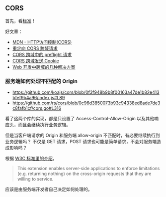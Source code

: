 ## CORS

首先，看[标准](https://www.w3.org/TR/cors)！

好文章：

- [MDN - HTTP访问控制(CORS)](https://developer.mozilla.org/zh-CN/docs/Web/HTTP/Access_control_CORS)
- [重定向 CORS 跨域请求](https://web.archive.org/web/20171023011532/http://harttle.com/2016/12/30/cors-redirect.html)
- [CORS 跨域中的 preflight 请求](https://web.archive.org/web/20171116234855/http://harttle.com/2016/12/30/cors-preflight.html)
- [CORS 跨域发送 Cookie](https://web.archive.org/web/20180326140902/http://harttle.land/2016/12/28/cors-with-cookie.html)
- [Web 开发中跨域的几种解决方案](https://web.archive.org/web/20171226142607/http://harttle.land/2015/10/10/cross-origin.html)

### 服务端如何处理不匹配的 Origin

- https://github.com/koajs/cors/blob/0f3f948b9b8f00163a47de1b82e413bfef9b4a96/index.js#L89
- https://github.com/rs/cors/blob/0c96d3850073b93c94338ed8ade7de3c8fafb1cf/cors.go#L316

看了这两个库的实现，都是只设置了 Access-Control-Allow-Origin 以及其他响应头，而且会继续执行业务逻辑。

但是当客户端请求的 Origin 和服务端 allow-origin 不匹配时，有必要继续执行到业务逻辑吗？
不仅是 GET 请求，POST 请求也可能是简单请求，不会对服务端造成影响吗？

根据 [W3C 标准里的介绍](https://www.w3.org/TR/cors/#introduction)，

> This extension enables server-side applications to enforce limitations (e.g. returning nothing) on the cross-origin requests that they are willing to service.

应该是由服务端开发者自己决定如何处理的。
